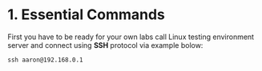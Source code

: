 # 1. Essential Commands
First you have to be ready for your own labs call Linux testing environment server and connect using **SSH** protocol via example bolow:

```
ssh aaron@192.168.0.1
```
